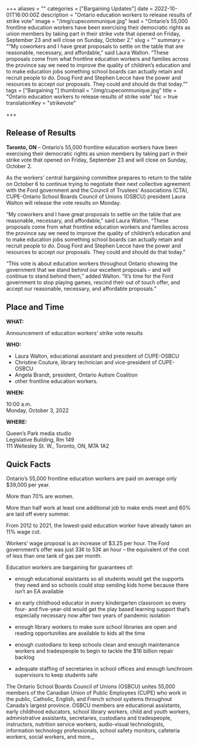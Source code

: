 +++
aliases = ""
categories = ["Bargaining Updates"]
date = 2022-10-01T16:00:00Z
description = "Ontario education workers to release results of strike vote"
image = "/img/cupecommunique.jpg"
lead = "Ontario’s 55,000 frontline education workers have been exercising their democratic rights as union members by taking part in their strike vote that opened on Friday, September 23 and will close on Sunday, October 2."
slug = ""
summary = "“My coworkers and I have great proposals to settle on the table that are reasonable, necessary, and affordable,” said Laura Walton. “These proposals come from what frontline education workers and families across the province say we need to improve the quality of children’s education and to make education jobs something school boards can actually retain and recruit people to do. Doug Ford and Stephen Lecce have the power and resources to accept our proposals. They could and should do that today.”"
tags = ["Bargaining "]
thumbnail = "/img/cupecommunique.jpg"
title = "Ontario education workers to release results of strike vote"
toc = true
translationKey = "strikevote"

+++
## Release of Results

**Toronto, ON** – Ontario’s 55,000 frontline education workers have been exercising their democratic rights as union members by taking part in their strike vote that opened on Friday, September 23 and will close on Sunday, October 2.

As the workers’ central bargaining committee prepares to return to the table on October 6 to continue trying to negotiate their next collective agreement with the Ford government and the Council of Trustees’ Associations (CTA), CUPE-Ontario School Boards Council of Unions (OSBCU) president Laura Walton will release the vote results on Monday.

“My coworkers and I have great proposals to settle on the table that are reasonable, necessary, and affordable,” said Laura Walton. “These proposals come from what frontline education workers and families across the province say we need to improve the quality of children’s education and to make education jobs something school boards can actually retain and recruit people to do. Doug Ford and Stephen Lecce have the power and resources to accept our proposals. They could and should do that today.”

“This vote is about education workers throughout Ontario showing the government that we stand behind our excellent proposals – and will continue to stand behind them,” added Walton. “It’s time for the Ford government to stop playing games, rescind their out of touch offer, and accept our reasonable, necessary, and affordable proposals.”

## Place and Time

**WHAT:** 

Announcement of education workers’ strike vote results

**WHO:** 

- Laura Walton, educational assistant and president of CUPE-OSBCU
- Christine Couture, library technician and vice-president of CUPE-OSBCU
- Angela Brandt, president, Ontario Autism Coalition
- other frontline education workers.

**WHEN:**

10:00 a.m.  
Monday, October 3, 2022

**WHERE:**

Queen’s Park media studio  
Legislative Building, Rm 149  
111 Wellesley St. W., Toronto, ON, M7A 1A2

## Quick Facts

Ontario’s 55,000 frontline education workers are paid on average only $39,000 per year.

More than 70% are women.

More than half work at least one additional job to make ends meet and 60% are laid off every summer.

From 2012 to 2021, the lowest-paid education worker have already taken an 11% wage cut.

Workers’ wage proposal is an increase of $3.25 per hour. The Ford government’s offer was just 33¢ to 53¢ an hour – the equivalent of the cost of less than one tank of gas per month.

Education workers are bargaining for guarantees of:

- enough educational assistants so all students would get the supports they need and so schools could stop sending kids home because there isn’t an EA available

- an early childhood educator in every kindergarten classroom so every four- and five-year-old would get the play based learning support that’s especially necessary now after two years of pandemic isolation

- enough library workers to make sure school libraries are open and reading opportunities are available to kids all the time

- enough custodians to keep schools clean and enough maintenance workers and tradespeople to begin to tackle the $16 billion repair backlog

- adequate staffing of secretaries in school offices and enough lunchroom supervisors to keep students safe

The Ontario School Boards Council of Unions (OSBCU) unites 55,000 members of the Canadian Union of Public Employees (CUPE) who work in the public, Catholic, English, and French school systems throughout Canada’s largest province. OSBCU members are educational assistants, early childhood educators, school library workers, child and youth workers, administrative assistants, secretaries, custodians and tradespeople, instructors, nutrition service workers, audio-visual technologists, information technology professionals, school safety monitors, cafeteria workers, social workers, and more._
